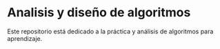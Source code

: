 # Analisis y diseño de algoritmos
Este repositorio está dedicado a la práctica y análisis de algoritmos para aprendizaje.
